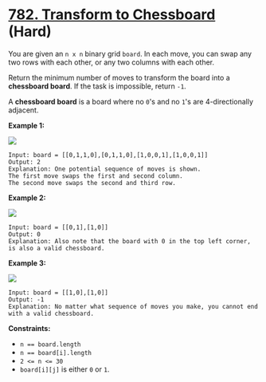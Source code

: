 # [782. Transform to Chessboard][link] (Hard)

[link]: https://leetcode.com/problems/transform-to-chessboard/

You are given an `n x n` binary grid `board`. In each move, you can swap any two rows with each
other, or any two columns with each other.

Return the minimum number of moves to transform the board into a **chessboard board**. If the task
is impossible, return `-1`.

A **chessboard board** is a board where no `0`'s and no `1`'s are 4-directionally adjacent.

**Example 1:**

![](https://assets.leetcode.com/uploads/2021/06/29/chessboard1-grid.jpg)

```
Input: board = [[0,1,1,0],[0,1,1,0],[1,0,0,1],[1,0,0,1]]
Output: 2
Explanation: One potential sequence of moves is shown.
The first move swaps the first and second column.
The second move swaps the second and third row.
```

**Example 2:**

![](https://assets.leetcode.com/uploads/2021/06/29/chessboard2-grid.jpg)

```
Input: board = [[0,1],[1,0]]
Output: 0
Explanation: Also note that the board with 0 in the top left corner, is also a valid chessboard.
```

**Example 3:**

![](https://assets.leetcode.com/uploads/2021/06/29/chessboard3-grid.jpg)

```
Input: board = [[1,0],[1,0]]
Output: -1
Explanation: No matter what sequence of moves you make, you cannot end with a valid chessboard.
```

**Constraints:**

- `n == board.length`
- `n == board[i].length`
- `2 <= n <= 30`
- `board[i][j]` is either `0` or `1`.
